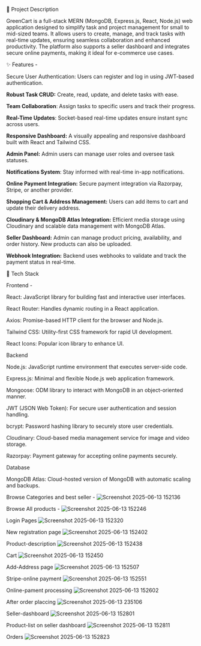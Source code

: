 🚀 Project Description

GreenCart is a full-stack MERN (MongoDB, Express.js, React, Node.js) web application designed to simplify task and project management for small to mid-sized teams. It allows users to create, manage, and track tasks with real-time updates, ensuring seamless collaboration and enhanced productivity. The platform also supports a seller dashboard and integrates secure online payments, making it ideal for e-commerce use cases.

✨ Features - 

Secure User Authentication: Users can register and log in using JWT-based authentication.

**Robust Task CRUD:** Create, read, update, and delete tasks with ease.

**Team Collaboration**: Assign tasks to specific users and track their progress.

**Real-Time Updates**: Socket-based real-time updates ensure instant sync across users.

**Responsive Dashboard:** A visually appealing and responsive dashboard built with React and Tailwind CSS.

**Admin Panel:** Admin users can manage user roles and oversee task statuses.

**Notifications System**: Stay informed with real-time in-app notifications.

**Online Payment Integration:** Secure payment integration via Razorpay, Stripe, or another provider.

**Shopping Cart & Address Management:** Users can add items to cart and update their delivery address.

**Cloudinary & MongoDB Atlas Integration:** Efficient media storage using Cloudinary and scalable data management with MongoDB Atlas.

**Seller Dashboard:** Admin can manage product pricing, availability, and order history. New products can also be uploaded.

**Webhook Integration:** Backend uses webhooks to validate and track the payment status in real-time.

🧰 Tech Stack

Frontend - 

React: JavaScript library for building fast and interactive user interfaces.

React Router: Handles dynamic routing in a React application.

Axios: Promise-based HTTP client for the browser and Node.js.

Tailwind CSS: Utility-first CSS framework for rapid UI development.

React Icons: Popular icon library to enhance UI.

Backend

Node.js: JavaScript runtime environment that executes server-side code.

Express.js: Minimal and flexible Node.js web application framework.

Mongoose: ODM library to interact with MongoDB in an object-oriented manner.

JWT (JSON Web Token): For secure user authentication and session handling.

bcrypt: Password hashing library to securely store user credentials.

Cloudinary: Cloud-based media management service for image and video storage.

Razorpay: Payment gateway for accepting online payments securely.

Database

MongoDB Atlas: Cloud-hosted version of MongoDB with automatic scaling and backups.

Browse Categories and best seller - 
![Screenshot 2025-06-13 152136](https://github.com/user-attachments/assets/9fa23c54-ac22-4d34-a7e8-aa83e2583d78)

Browse All products - 
![Screenshot 2025-06-13 152246](https://github.com/user-attachments/assets/5c99e38b-2ea5-4013-9f33-224b238345aa)

Login Pages
![Screenshot 2025-06-13 152320](https://github.com/user-attachments/assets/864c02a3-11b6-485c-82c4-0187c32bb02b)

New registration page
![Screenshot 2025-06-13 152402](https://github.com/user-attachments/assets/846342b3-e320-4794-b22e-f03b0fa02538)

Product-description
![Screenshot 2025-06-13 152438](https://github.com/user-attachments/assets/744d4d35-c131-471c-b62e-2187d53de578)

Cart
![Screenshot 2025-06-13 152450](https://github.com/user-attachments/assets/fd31aac1-9c67-48b2-b825-10905dcc7874)

Add-Address page
![Screenshot 2025-06-13 152507](https://github.com/user-attachments/assets/7020f387-c2a4-4c86-94e4-e5863fd1de08)

Stripe-online payment
![Screenshot 2025-06-13 152551](https://github.com/user-attachments/assets/011cb907-d3b0-4b79-ab1a-b6b079f31bfd)

Online-pament processing
![Screenshot 2025-06-13 152602](https://github.com/user-attachments/assets/ecb3e80a-6644-4642-87d0-66b1d08edf0b)

After order placcing
![Screenshot 2025-06-13 235106](https://github.com/user-attachments/assets/45d47c66-cc96-42be-8bce-4374ad9e7953)

Seller-dashboard
![Screenshot 2025-06-13 152801](https://github.com/user-attachments/assets/80b1a377-513e-40c7-a1c2-b8513fbd4195)

Product-list on seller dashboard
![Screenshot 2025-06-13 152811](https://github.com/user-attachments/assets/dfa19388-ed64-4b56-8392-a84b4d59bbc7)

Orders
![Screenshot 2025-06-13 152823](https://github.com/user-attachments/assets/6e68938b-2002-4e1b-9663-ff5516804a57)




